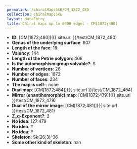 ```yaml
--- 
 permalink: /chiralMaps6kE/CM_1872_480 
 collection: chiralMaps6kE
 layout: dataEntry
 title: Chiral maps up to 6000 edges - CM[1872;480]
---
```


- **ID**: [CM[1872;480]]({{ site.url }}/test/CM_1872_480)
- **Genus of the underlying surface**: 807
- **Length of the face**: 16
- **Valency**: 144
- **Length of the Petrie polygon**: 468
- **Is the automorphism group solvable?**: S
- **Number of vertices**: 26
- **Number of edges**: 1872
- **Number of faces**: 234
- **The map is self-**: none
- **Dual map**: [CM[1872;484]]({{ site.url }}/test/CM_1872_484)
- **Mirror (enantihomorphic) map**: [CM[1872;479]]({{ site.url }}/test/CM_1872_479)
- **Dual of the mirror image**: [CM[1872;481]]({{ site.url }}/test/CM_1872_481)
- **Z_q-Exponent?**: 2
- **No idea**:  127:479
- **No idea**: Y
- **No idea**: Y
- **Skeleton**: Sk(26;3)^36
- **Some other kind of skeleton**: nan
